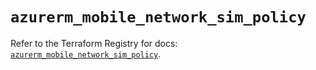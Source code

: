 # `azurerm_mobile_network_sim_policy`

Refer to the Terraform Registry for docs: [`azurerm_mobile_network_sim_policy`](https://registry.terraform.io/providers/hashicorp/azurerm/4.45.1/docs/resources/mobile_network_sim_policy).
